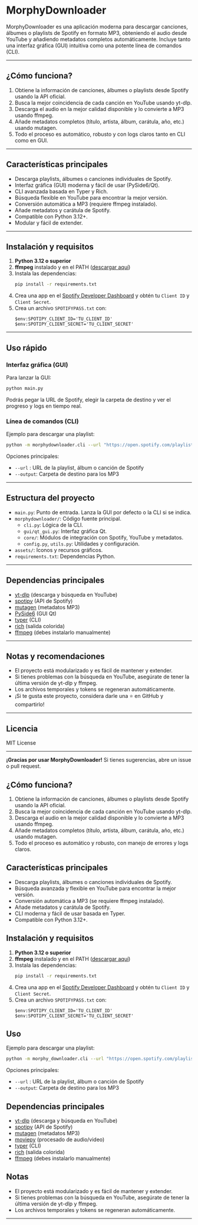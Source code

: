 # MorphyDownloader

MorphyDownloader es una aplicación moderna para descargar canciones, álbumes o playlists de Spotify en formato MP3, obteniendo el audio desde YouTube y añadiendo metadatos completos automáticamente. Incluye tanto una interfaz gráfica (GUI) intuitiva como una potente línea de comandos (CLI).

---

## ¿Cómo funciona?

1. Obtiene la información de canciones, álbumes o playlists desde Spotify usando la API oficial.
2. Busca la mejor coincidencia de cada canción en YouTube usando yt-dlp.
3. Descarga el audio en la mejor calidad disponible y lo convierte a MP3 usando ffmpeg.
4. Añade metadatos completos (título, artista, álbum, carátula, año, etc.) usando mutagen.
5. Todo el proceso es automático, robusto y con logs claros tanto en CLI como en GUI.

---

## Características principales

- Descarga playlists, álbumes o canciones individuales de Spotify.
- Interfaz gráfica (GUI) moderna y fácil de usar (PySide6/Qt).
- CLI avanzada basada en Typer y Rich.
- Búsqueda flexible en YouTube para encontrar la mejor versión.
- Conversión automática a MP3 (requiere ffmpeg instalado).
- Añade metadatos y carátula de Spotify.
- Compatible con Python 3.12+.
- Modular y fácil de extender.

---

## Instalación y requisitos

1. **Python 3.12 o superior**
2. **ffmpeg** instalado y en el PATH ([descargar aquí](https://www.gyan.dev/ffmpeg/builds/))
3. Instala las dependencias:
   ```sh
   pip install -r requirements.txt
   ```
4. Crea una app en el [Spotify Developer Dashboard](https://developer.spotify.com/dashboard/) y obtén tu `Client ID` y `Client Secret`.
5. Crea un archivo `SPOTIFYPASS.txt` con:
   ```
   $env:SPOTIPY_CLIENT_ID='TU_CLIENT_ID'
   $env:SPOTIPY_CLIENT_SECRET='TU_CLIENT_SECRET'
   ```

---

## Uso rápido

### Interfaz gráfica (GUI)

Para lanzar la GUI:

```sh
python main.py
```

Podrás pegar la URL de Spotify, elegir la carpeta de destino y ver el progreso y logs en tiempo real.

### Línea de comandos (CLI)

Ejemplo para descargar una playlist:

```sh
python -m morphydownloader.cli --url "https://open.spotify.com/playlist/ID_DE_LA_PLAYLIST" --output music
```

Opciones principales:

- `--url` : URL de la playlist, álbum o canción de Spotify
- `--output`: Carpeta de destino para los MP3

---

## Estructura del proyecto

- `main.py`: Punto de entrada. Lanza la GUI por defecto o la CLI si se indica.
- `morphydownloader/`: Código fuente principal.
  - `cli.py`: Lógica de la CLI.
  - `gui/qt_gui.py`: Interfaz gráfica Qt.
  - `core/`: Módulos de integración con Spotify, YouTube y metadatos.
  - `config.py`, `utils.py`: Utilidades y configuración.
- `assets/`: Iconos y recursos gráficos.
- `requirements.txt`: Dependencias Python.

---

## Dependencias principales

- [yt-dlp](https://github.com/yt-dlp/yt-dlp) (descarga y búsqueda en YouTube)
- [spotipy](https://github.com/spotipy-dev/spotipy) (API de Spotify)
- [mutagen](https://github.com/quodlibet/mutagen) (metadatos MP3)
- [PySide6](https://doc.qt.io/qtforpython/) (GUI Qt)
- [typer](https://github.com/tiangolo/typer) (CLI)
- [rich](https://github.com/Textualize/rich) (salida colorida)
- [ffmpeg](https://ffmpeg.org/) (debes instalarlo manualmente)

---

## Notas y recomendaciones

- El proyecto está modularizado y es fácil de mantener y extender.
- Si tienes problemas con la búsqueda en YouTube, asegúrate de tener la última versión de yt-dlp y ffmpeg.
- Los archivos temporales y tokens se regeneran automáticamente.
- ¡Si te gusta este proyecto, considera darle una ⭐ en GitHub y compartirlo!

---

## Licencia

MIT License

---

**¡Gracias por usar MorphyDownloader!**
Si tienes sugerencias, abre un issue o pull request.

## ¿Cómo funciona?

1. Obtiene la información de canciones, álbumes o playlists desde Spotify usando la API oficial.
2. Busca la mejor coincidencia de cada canción en YouTube usando yt-dlp.
3. Descarga el audio en la mejor calidad disponible y lo convierte a MP3 usando ffmpeg.
4. Añade metadatos completos (título, artista, álbum, carátula, año, etc.) usando mutagen.
5. Todo el proceso es automático y robusto, con manejo de errores y logs claros.

## Características principales

- Descarga playlists, álbumes o canciones individuales de Spotify.
- Búsqueda avanzada y flexible en YouTube para encontrar la mejor versión.
- Conversión automática a MP3 (se requiere ffmpeg instalado).
- Añade metadatos y carátula de Spotify.
- CLI moderna y fácil de usar basada en Typer.
- Compatible con Python 3.12+.

## Instalación y requisitos

1. **Python 3.12 o superior**
2. **ffmpeg** instalado y en el PATH ([descargar aquí](https://www.gyan.dev/ffmpeg/builds/))
3. Instala las dependencias:
   ```sh
   pip install -r requirements.txt
   ```
4. Crea una app en el [Spotify Developer Dashboard](https://developer.spotify.com/dashboard/) y obtén tu `Client ID` y `Client Secret`.
5. Crea un archivo `SPOTIFYPASS.txt` con:
   ```
   $env:SPOTIPY_CLIENT_ID='TU_CLIENT_ID'
   $env:SPOTIPY_CLIENT_SECRET='TU_CLIENT_SECRET'
   ```

## Uso

Ejemplo para descargar una playlist:

```sh
python -m morphy_downloader.cli --url "https://open.spotify.com/playlist/ID_DE_LA_PLAYLIST" --output music
```

Opciones principales:

- `--url` : URL de la playlist, álbum o canción de Spotify
- `--output`: Carpeta de destino para los MP3

## Dependencias principales

- [yt-dlp](https://github.com/yt-dlp/yt-dlp) (descarga y búsqueda en YouTube)
- [spotipy](https://github.com/spotipy-dev/spotipy) (API de Spotify)
- [mutagen](https://github.com/quodlibet/mutagen) (metadatos MP3)
- [moviepy](https://github.com/Zulko/moviepy) (procesado de audio/video)
- [typer](https://github.com/tiangolo/typer) (CLI)
- [rich](https://github.com/Textualize/rich) (salida colorida)
- [ffmpeg](https://ffmpeg.org/) (debes instalarlo manualmente)

## Notas

- El proyecto está modularizado y es fácil de mantener y extender.
- Si tienes problemas con la búsqueda en YouTube, asegúrate de tener la última versión de yt-dlp y ffmpeg.
- Los archivos temporales y tokens se regeneran automáticamente.

---
